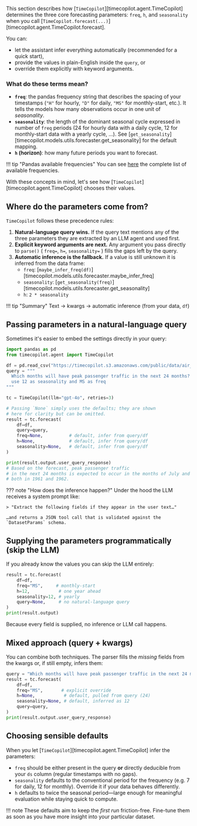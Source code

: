 This section describes how [`TimeCopilot`][timecopilot.agent.TimeCopilot] determines the three core forecasting parameters: `freq`, `h`, and `seasonality` when you call
[`TimeCopilot.forecast(...)`][timecopilot.agent.TimeCopilot.forecast].  

You can:

- let the assistant infer everything automatically (recommended for a quick
  start),
- provide the values in plain-English inside the `query`, or
- override them explicitly with keyword arguments.

### What do these terms mean?

* **`freq`**: the pandas frequency string that describes the spacing of your
  timestamps (`"H"` for hourly, `"D"` for daily, `"MS"` for monthly-start,
  etc.).  It tells the models how many observations occur in one unit of
  *seasonality*.
* **`seasonality`**: the length of the dominant seasonal cycle expressed in
  number of `freq` periods (24 for hourly data with a daily cycle, 12 for
  monthly‐start data with a yearly cycle, …).  See
  [`get_seasonality`][timecopilot.models.utils.forecaster.get_seasonality] for the default mapping.
* **`h` (horizon)**: how many future periods you want to forecast.

!!! tip "Pandas available frequencies"
    You can see [here](https://pandas.pydata.org/pandas-docs/stable/user_guide/timeseries.html#offset-aliases) the complete list of available frequencies.  

With these concepts in mind, let's see how [`TimeCopilot`][timecopilot.agent.TimeCopilot] chooses their values.

## Where do the parameters come from?

`TimeCopilot` follows these precedence rules:

1. **Natural-language query wins.**
   If the query text mentions any of the three parameters they are extracted by
   an LLM agent and used first.
2. **Explicit keyword arguments are next.**
   Any argument you pass directly to `parse()` ( `freq=`, `h=`,
   `seasonality=` ) fills the gaps left by the query.
3. **Automatic inference is the fallback.**
   If a value is still unknown it is inferred from the data frame:
    * `freq`: [`maybe_infer_freq(df)`][timecopilot.models.utils.forecaster.maybe_infer_freq]
    * `seasonality`: [`get_seasonality(freq)`][timecopilot.models.utils.forecaster.get_seasonality]
    * `h`: `2 * seasonality`

!!! tip "Summary"
    Text -> kwargs -> automatic inference (from your data, `df`)

## Passing parameters in a natural-language query

Sometimes it's easier to embed the settings directly in your query:

```python
import pandas as pd
from timecopilot.agent import TimeCopilot

df = pd.read_csv("https://timecopilot.s3.amazonaws.com/public/data/air_passengers.csv")
query = """
  Which months will have peak passenger traffic in the next 24 months? 
  use 12 as seasonality and MS as freq
""" 

tc = TimeCopilot(llm="gpt-4o", retries=3)

# Passing `None` simply uses the defaults; they are shown
# here for clarity but can be omitted.
result = tc.forecast(
    df=df,
    query=query,
    freq=None,          # default, infer from query/df
    h=None,             # default, infer from query/df
    seasonality=None,   # default, infer from query/df
)

print(result.output.user_query_response)
# Based on the forecast, peak passenger traffic 
# in the next 24 months is expected to occur in the months of July and August 
# both in 1961 and 1962.
```

??? note "How does the inference happen?"
    Under the hood the LLM receives a system prompt like:

    > "Extract the following fields if they appear in the user text…"

    …and returns a JSON tool call that is validated against the
    `DatasetParams` schema.


## Supplying the parameters programmatically (skip the LLM)

If you already know the values you can skip the LLM entirely:

```python
result = tc.forecast(
    df=df,
    freq="MS",     # monthly-start
    h=12,           # one year ahead
    seasonality=12, # yearly
    query=None,     # no natural-language query
)
print(result.output)
```

Because every field is supplied, no inference or LLM call happens.

## Mixed approach (query + kwargs)

You can combine both techniques. The parser fills the *missing* fields from the
kwargs or, if still empty, infers them:

```python
query = "Which months will have peak passenger traffic in the next 24 months?"
result = tc.forecast(
    df=df,
    freq="MS",       # explicit override
    h=None,           # default, pulled from query (24)
    seasonality=None, # default, inferred as 12
    query=query,
)
print(result.output.user_query_response)
```

## Choosing sensible defaults

When you let [`TimeCopilot`][timecopilot.agent.TimeCopilot] infer the parameters:

* `freq` should be either present in the query **or** directly deducible from
your `ds` column (regular timestamps with no gaps).
* `seasonality` defaults to the conventional period for the frequency
  (e.g. 7 for daily, 12 for monthly). Override it if your data behaves
differently.
* `h` defaults to twice the seasonal period—large enough for
  meaningful evaluation while staying quick to compute.

!!! note
    These defaults aim to keep the *first run* friction-free. Fine-tune them
    as soon as you have more insight into your particular dataset. 